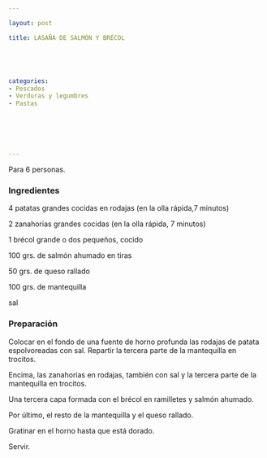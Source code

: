 ```yaml
---

layout: post

title: LASAÑA DE SALMÓN Y BRÉCOL





categories:
- Pescados
- Verduras y legumbres
- Pastas






---
```


Para 6 personas.

<h3>Ingredientes</h3>

4 patatas grandes cocidas en rodajas (en la olla rápida,7 minutos)

2 zanahorias grandes cocidas (en la olla rápida, 7 minutos)

1 brécol grande o dos pequeños, cocido

100 grs. de salmón ahumado en tiras

50  grs. de queso rallado

100 grs. de mantequilla

sal

<h3>Preparación</h3>

Colocar en el fondo de una fuente de horno profunda las rodajas de patata espolvoreadas con sal. Repartir la tercera parte de la mantequilla en trocitos.

Encima, las zanahorias en rodajas, también con sal y la tercera parte de la mantequilla en trocitos.

Una tercera capa formada con el brécol en ramilletes y salmón ahumado.

Por último, el resto de la mantequilla y el queso rallado.

Gratinar en el horno hasta que está dorado.

Servir.

